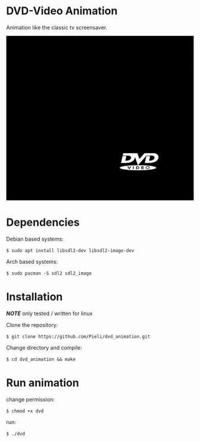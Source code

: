 # DVD-Video Animation
Animation like the classic tv screensaver.


![screensAnimation hot](screenshot.png)

# Dependencies

Debian based systems:
```
$ sudo apt install libsdl2-dev libsdl2-image-dev
```

Arch based systems:
```
$ sudo pacman -S sdl2 sdl2_image
```



# Installation
***NOTE***
only tested / written for linux

Clone the repository:
```
$ git clone https://github.com/Pieli/dvd_animation.git
```
Change directory and compile:
```
$ cd dvd_animation && make
```

# Run animation
change permission:
```
$ chmod +x dvd
```
run:
```
$ ./dvd
```
